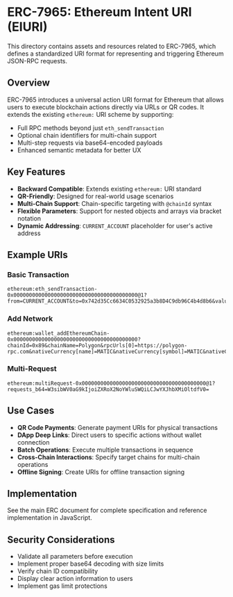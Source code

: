 # ERC-7965: Ethereum Intent URI (EIURI)

This directory contains assets and resources related to ERC-7965, which defines a standardized URI format for representing and triggering Ethereum JSON-RPC requests.

## Overview

ERC-7965 introduces a universal action URI format for Ethereum that allows users to execute blockchain actions directly via URLs or QR codes. It extends the existing `ethereum:` URI scheme by supporting:

- Full RPC methods beyond just `eth_sendTransaction`
- Optional chain identifiers for multi-chain support
- Multi-step requests via base64-encoded payloads
- Enhanced semantic metadata for better UX

## Key Features

- **Backward Compatible**: Extends existing `ethereum:` URI standard
- **QR-Friendly**: Designed for real-world usage scenarios
- **Multi-Chain Support**: Chain-specific targeting with `@chainId` syntax
- **Flexible Parameters**: Support for nested objects and arrays via bracket notation
- **Dynamic Addressing**: `CURRENT_ACCOUNT` placeholder for user's active address

## Example URIs

### Basic Transaction
```
ethereum:eth_sendTransaction-0x0000000000000000000000000000000000000000@1?from=CURRENT_ACCOUNT&to=0x742d35Cc6634C0532925a3b8D4C9db96C4b4d8b6&value=0xde0b6b3a7640000
```

### Add Network
```
ethereum:wallet_addEthereumChain-0x0000000000000000000000000000000000000000?chainId=0x89&chainName=Polygon&rpcUrls[0]=https://polygon-rpc.com&nativeCurrency[name]=MATIC&nativeCurrency[symbol]=MATIC&nativeCurrency[decimals]=18
```

### Multi-Request
```
ethereum:multiRequest-0x0000000000000000000000000000000000000000@1?requests_b64=W3sibWV0aG9kIjoiZXRoX2NoYWluSWQiLCJwYXJhbXMiOltdfV0=
```

## Use Cases

- **QR Code Payments**: Generate payment URIs for physical transactions
- **DApp Deep Links**: Direct users to specific actions without wallet connection
- **Batch Operations**: Execute multiple transactions in sequence
- **Cross-Chain Interactions**: Specify target chains for multi-chain operations
- **Offline Signing**: Create URIs for offline transaction signing

## Implementation

See the main ERC document for complete specification and reference implementation in JavaScript.

## Security Considerations

- Validate all parameters before execution
- Implement proper base64 decoding with size limits
- Verify chain ID compatibility
- Display clear action information to users
- Implement gas limit protections 